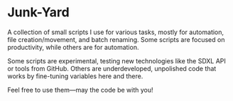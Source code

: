 # Junk-Yard

A collection of small scripts I use for various tasks, mostly for automation, file creation/movement, and batch renaming. Some scripts are focused on productivity, while others are for automation.

Some scripts are experimental, testing new technologies like the SDXL API or tools from GitHub. Others are underdeveloped, unpolished code that works by fine-tuning variables here and there.

Feel free to use them—may the code be with you!
